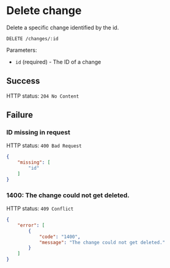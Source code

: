 # Delete change

Delete a specific change identified by the id.

```
DELETE /changes/:id
```

Parameters:

- `id` (required) - The ID of a change

## Success

HTTP status: `204 No Content`

## Failure

### ID missing in request

HTTP status: `400 Bad Request`

```json
{
	"missing": [
		"id"
	]
}
```

### 1400: The change could not get deleted.

HTTP status: `409 Conflict`

```json
{
	"error": [
		{
			"code": "1400",
			"message": "The change could not get deleted."
		}
	]
}
```

